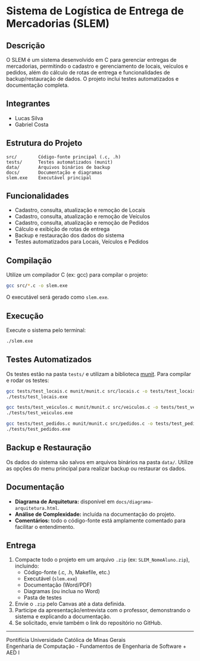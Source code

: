 # Sistema de Logística de Entrega de Mercadorias (SLEM)

## Descrição
O SLEM é um sistema desenvolvido em C para gerenciar entregas de mercadorias, permitindo o cadastro e gerenciamento de locais, veículos e pedidos, além do cálculo de rotas de entrega e funcionalidades de backup/restauração de dados. O projeto inclui testes automatizados e documentação completa.

## Integrantes
- Lucas Silva
- Gabriel Costa

## Estrutura do Projeto
```
src/        Código-fonte principal (.c, .h)
tests/      Testes automatizados (munit)
data/       Arquivos binários de backup
docs/       Documentação e diagramas
slem.exe    Executável principal
```

## Funcionalidades
- Cadastro, consulta, atualização e remoção de Locais
- Cadastro, consulta, atualização e remoção de Veículos
- Cadastro, consulta, atualização e remoção de Pedidos
- Cálculo e exibição de rotas de entrega
- Backup e restauração dos dados do sistema
- Testes automatizados para Locais, Veículos e Pedidos

## Compilação
Utilize um compilador C (ex: gcc) para compilar o projeto:
```sh
gcc src/*.c -o slem.exe
```
O executável será gerado como `slem.exe`.

## Execução
Execute o sistema pelo terminal:
```sh
./slem.exe
```

## Testes Automatizados
Os testes estão na pasta `tests/` e utilizam a biblioteca [munit](https://nemequ.github.io/munit/). Para compilar e rodar os testes:
```sh
gcc tests/test_locais.c munit/munit.c src/locais.c -o tests/test_locais.exe
./tests/test_locais.exe

gcc tests/test_veiculos.c munit/munit.c src/veiculos.c -o tests/test_veiculos.exe
./tests/test_veiculos.exe

gcc tests/test_pedidos.c munit/munit.c src/pedidos.c -o tests/test_pedidos.exe
./tests/test_pedidos.exe
```

## Backup e Restauração
Os dados do sistema são salvos em arquivos binários na pasta `data/`. Utilize as opções do menu principal para realizar backup ou restaurar os dados.

## Documentação
- **Diagrama de Arquitetura:** disponível em `docs/diagrama-arquitetura.html`.
- **Análise de Complexidade:** incluída na documentação do projeto.
- **Comentários:** todo o código-fonte está amplamente comentado para facilitar o entendimento.

## Entrega
1. Compacte todo o projeto em um arquivo `.zip` (ex: `SLEM_NomeAluno.zip`), incluindo:
   - Código-fonte (.c, .h, Makefile, etc.)
   - Executável (`slem.exe`)
   - Documentação (Word/PDF)
   - Diagramas (ou inclua no Word)
   - Pasta de testes
2. Envie o `.zip` pelo Canvas até a data definida.
3. Participe da apresentação/entrevista com o professor, demonstrando o sistema e explicando a documentação.
4. Se solicitado, envie também o link do repositório no GitHub.

---
Pontifícia Universidade Católica de Minas Gerais  
Engenharia de Computação - Fundamentos de Engenharia de Software + AED I
